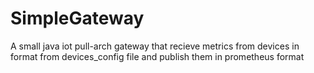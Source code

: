 # SimpleGateway
A small java iot pull-arch gateway that recieve metrics from devices in format from devices_config file and publish them in prometheus format
